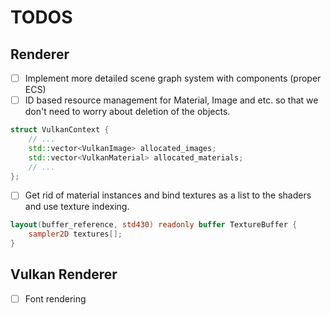 # TODOS

## Renderer
- [ ] Implement more detailed scene graph system with components (proper ECS)
- [ ] ID based resource management for Material, Image and etc. so that we
don't need to worry about deletion of the objects.
```cpp
struct VulkanContext {
    // ...
    std::vector<VulkanImage> allocated_images;
    std::vector<VulkanMaterial> allocated_materials;
    // ...
};
```
- [ ] Get rid of material instances and bind textures as a list to the shaders
and use texture indexing.
```glsl
layout(buffer_reference, std430) readonly buffer TextureBuffer {
    sampler2D textures[];
}
```

## Vulkan Renderer
- [ ] Font rendering
